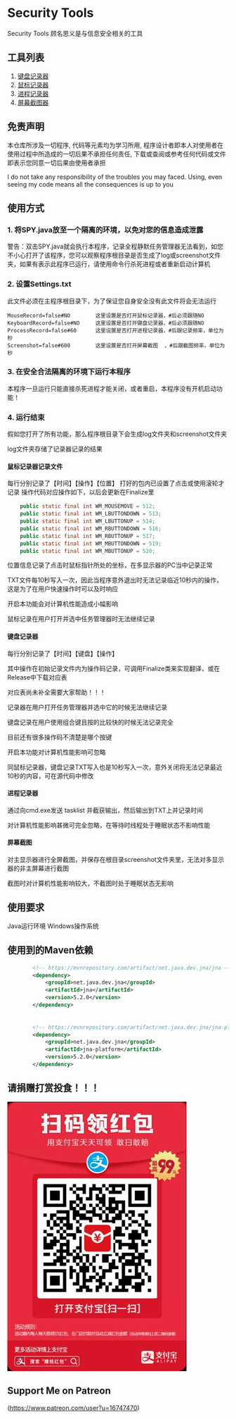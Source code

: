 # Security Tools

Security Tools 顾名思义是与信息安全相关的工具

## 工具列表
1. [键盘记录器](https://github.com/50Death/Security-Tools/blob/master/SecurityTools/src/main/java/com/lyc/security/recorder/KeyboardRecord.java)
2. [鼠标记录器](https://github.com/50Death/Security-Tools/blob/master/SecurityTools/src/main/java/com/lyc/security/recorder/MouseRecord.java)
3. [进程记录器](https://github.com/50Death/Security-Tools/blob/master/SecurityTools/src/main/java/com/lyc/security/recorder/ProcessRecord.java)
4. [屏幕截图器](https://github.com/50Death/Security-Tools/blob/master/SecurityTools/src/main/java/com/lyc/security/recorder/Screenshot.java)

## 免责声明
本仓库所涉及一切程序, 代码等元素均为学习所用, 程序设计者即本人对使用者在使用过程中所造成的一切后果不承担任何责任, 下载或查阅或参考任何代码或文件即表示您同意一切后果由使用者承担

I do not take any responsibility of the troubles you may faced. Using, even seeing my code means all the consequences is up to you

## 使用方式
### 1. 将SPY.java放至一个隔离的环境，以免对您的信息造成泄露
警告：双击SPY.java就会执行本程序，记录全程静默任务管理器无法看到，如您不小心打开了该程序，您可以观察程序根目录是否生成了log或screenshot文件夹，如果有表示此程序已运行，请使用命令行杀死进程或者重新启动计算机
### 2. 设置Settings.txt
此文件必须在主程序根目录下，为了保证您自身安全没有此文件将会无法运行
```
MouseRecord=false#NO        这里设置是否打开鼠标记录器，#后必须跟随NO
KeyboardRecord=false#NO     这里设置是否打开键盘记录器，#后必须跟随NO
ProcessRecord=false#60      这里设置是否打开进程记录器，#后跟记录频率，单位为秒
Screenshot=false#600        这里设置是否打开屏幕截图  ，#后跟截图频率，单位为秒
```
### 3. 在安全合法隔离的环境下运行本程序
本程序一旦运行只能直接杀死进程才能关闭，或者重启，本程序没有开机启动功能！

### 4. 运行结束
假如您打开了所有功能，那么程序根目录下会生成log文件夹和screenshot文件夹

log文件夹存储了记录器记录的结果

#### 鼠标记录器记录文件
每行分别记录了【时间】【操作】【位置】
打好的包内已设置了点击或使用滚轮才记录
操作代码对应操作如下，以后会更新在Finalize里
```java
    public static final int WM_MOUSEMOVE = 512;
    public static final int WM_LBUTTONDOWN = 513;
    public static final int WM_LBUTTONUP = 514;
    public static final int WM_RBUTTONDOWN = 516;
    public static final int WM_RBUTTONUP = 517;
    public static final int WM_MBUTTONDOWN = 519;
    public static final int WM_MBUTTONUP = 520;
```
位置信息记录了点击时鼠标指针所处的坐标，在多显示器的PC当中记录正常

TXT文件每10秒写入一次，因此当程序意外退出时无法记录临近10秒内的操作，这是为了在用户快速操作时可以及时响应

开启本功能会对计算机性能造成小幅影响

鼠标记录在用户打开并选中任务管理器时无法继续记录

#### 键盘记录器
每行分别记录了【时间】【键盘】【操作】

其中操作在初始记录文件内为操作码记录，可调用Finalize类来实现翻译，或在Release中下载对应表

对应表尚未补全需要大家帮助！！！

记录器在用户打开任务管理器并选中它的时候无法继续记录

键盘记录在用户使用组合键且按的比较快的时候无法记录完全

目前还有很多操作码不清楚是哪个按键

开启本功能对计算机性能影响可忽略

同鼠标记录器，键盘记录TXT写入也是10秒写入一次，意外关闭将无法记录最近10秒的内容，可在源代码中修改

#### 进程记录器
通过向cmd.exe发送 tasklist 并截获输出，然后输出到TXT上并记录时间

对计算机性能影响甚微可完全忽略，在等待时线程处于睡眠状态不影响性能

#### 屏幕截图
对主显示器进行全屏截图，并保存在根目录screenshot文件夹里，无法对多显示器的非主屏幕进行截图

截图时对计算机性能影响较大，不截图时处于睡眠状态无影响

## 使用要求
Java运行环境
Windows操作系统

## 使用到的Maven依赖
```xml
        <!-- https://mvnrepository.com/artifact/net.java.dev.jna/jna -->
        <dependency>
            <groupId>net.java.dev.jna</groupId>
            <artifactId>jna</artifactId>
            <version>5.2.0</version>
        </dependency>


        <!-- https://mvnrepository.com/artifact/net.java.dev.jna/jna-platform -->
        <dependency>
            <groupId>net.java.dev.jna</groupId>
            <artifactId>jna-platform</artifactId>
            <version>5.2.0</version>
        </dependency>
```
## 请捐赠打赏投食！！！
![图片加载失败](https://github.com/50Death/CipheredSocketChat/blob/master/Pictures/%E6%94%AF%E4%BB%98%E5%AE%9D%E7%BA%A2%E5%8C%85.jpg)

## Support Me on Patreon
(https://www.patreon.com/user?u=16747470)
